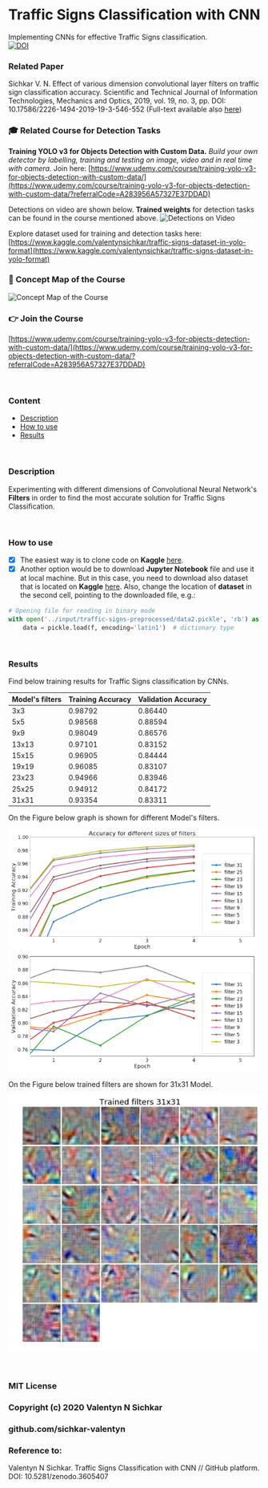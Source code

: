 # Traffic Signs Classification with CNN
Implementing CNNs for effective Traffic Signs classification.
<br/>[![DOI](https://zenodo.org/badge/DOI/10.5281/zenodo.3605407.svg)](https://doi.org/10.5281/zenodo.3605407)


### Related Paper
Sichkar V. N. Effect of various dimension convolutional layer filters on traffic sign classification accuracy. Scientific and Technical Journal of Information Technologies, Mechanics and Optics, 2019, vol. 19, no. 3, pp. DOI: 10.17586/2226-1494-2019-19-3-546-552 (Full-text available also <a href="https://www.researchgate.net/publication/334074308_Effect_of_various_dimension_convolutional_layer_filters_on_traffic_sign_classification_accuracy" target="_blank">here</a>)

### :mortar_board: Related Course for Detection Tasks
**Training YOLO v3 for Objects Detection with Custom Data.** *Build your own detector by labelling, training and testing on image, video and in real time with camera.* Join here: [https://www.udemy.com/course/training-yolo-v3-for-objects-detection-with-custom-data/](https://www.udemy.com/course/training-yolo-v3-for-objects-detection-with-custom-data/?referralCode=A283956A57327E37DDAD)

Detections on video are shown below. **Trained weights** for detection tasks can be found in the course mentioned above.
![Detections on Video](https://www.googleapis.com/download/storage/v1/b/kaggle-user-content/o/inbox%2F3400968%2F11bee8c0918c092b7d256b5254ba441c%2Fts_detections.gif?generation=1581794210627123&alt=media "Detections of Traffic Signs on Video")

Explore dataset used for training and detection tasks here: [https://www.kaggle.com/valentynsichkar/traffic-signs-dataset-in-yolo-format](https://www.kaggle.com/valentynsichkar/traffic-signs-dataset-in-yolo-format)

### :triangular_flag_on_post: Concept Map of the Course
![Concept Map of the Course](https://github.com/sichkar-valentyn/YOLO-v3-Objects-Detection-with-Custom-Data/blob/master/images/Concept_map_YOLO_3.png "Concept Map of the Course")

### :point_right: Join the Course
[https://www.udemy.com/course/training-yolo-v3-for-objects-detection-with-custom-data/](https://www.udemy.com/course/training-yolo-v3-for-objects-detection-with-custom-data/?referralCode=A283956A57327E37DDAD)

<br/>

### Content
* [Description](#description)
* [How to use](#how-to-use)
* [Results](#results)

<br/>

### <a id="description">Description</a>
Experimenting with different dimensions of Convolutional Neural Network's **Filters** in order to find the most accurate solution for Traffic Signs Classification.

<br/>

### <a id="how-to-use">How to use</a>
- [x] The easiest way is to clone code on **Kaggle** <a href="https://www.kaggle.com/valentynsichkar/traffic-signs-classification-with-cnn" target="_blank">here</a>.
- [x] Another option would be to download **Jupyter Notebook** file and use it at local machine. But in this case, you need to download also dataset that is located on **Kaggle** <a href="https://www.kaggle.com/valentynsichkar/traffic-signs-preprocessed" target="_blank">here</a>. Also, change the location of **dataset** in the second cell, pointing to the downloaded file, e.g.:
```py
# Opening file for reading in binary mode
with open('../input/traffic-signs-preprocessed/data2.pickle', 'rb') as f:
    data = pickle.load(f, encoding='latin1')  # dictionary type
```

<br/>

### <a id="results">Results</a>
Find below training results for Traffic Signs classification by CNNs.

Model's filters  | Training Accuracy | Validation Accuracy
------------- | ------------- | -------------
3x3  | 0.98792 | 0.86440
5x5  | 0.98568 | 0.88594
9x9  | 0.98049 | 0.86576
13x13  | 0.97101 | 0.83152
15x15  | 0.96905 | 0.84444
19x19  | 0.96085 | 0.83107
23x23  | 0.94966 | 0.83946
25x25  | 0.94912 | 0.84172
31x31  | 0.93354 | 0.83311

On the Figure below graph is shown for different Model's filters.
<br/>

![Accuracy of different Models filters](https://github.com/sichkar-valentyn/Traffic-Signs-Classification-with-CNN/blob/master/accuracy.png "Accuracy of different Models filters")

On the Figure below trained filters are shown for 31x31 Model.
<br/>

![Trained filters for 31x31 Model](https://github.com/sichkar-valentyn/Traffic-Signs-Classification-with-CNN/blob/master/filters31x31.png "Trained filters for 31x31 Model")

<br/>

### MIT License
### Copyright (c) 2020 Valentyn N Sichkar
### github.com/sichkar-valentyn
### Reference to:
Valentyn N Sichkar. Traffic Signs Classification with CNN // GitHub platform. DOI: 10.5281/zenodo.3605407
